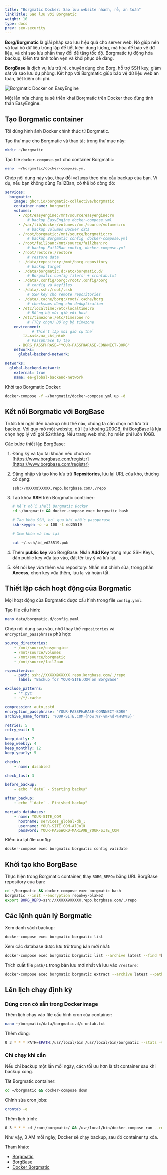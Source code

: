 ```yaml
---
title: "Borgmatic Docker: Sao lưu website nhanh, rẻ, an toàn"
linkTitle: Sao lưu với Borgmatic
weight: 10
type: docs
prev: seo-security
---
```


**Borg/Borgmatic** là giải pháp sao lưu hiệu quả cho server web. Nó giúp nén và loại bỏ dữ liệu trùng lặp để tiết kiệm dung lượng, mã hóa để bảo vệ dữ liệu, và chỉ sao lưu phần thay đổi để tăng tốc độ. Borgmatic tự động hóa backup, kiểm tra tính toàn vẹn và khôi phục dễ dàng.  

**BorgBase** là dịch vụ lưu trữ rẻ, chuyên dụng cho Borg, hỗ trợ SSH key, giám sát và sao lưu dự phòng. Kết hợp với Borgmatic giúp bảo vệ dữ liệu web an toàn, tiết kiệm chi phí.  

![Borgmatic Docker on EasyEngine](/images/borgmatic-docker-easyengine.svg)

Một lần nữa chúng ta sẽ triển khai Borgmatic trên Docker theo đúng tinh thần EasyEngine. 

## Tạo Borgmatic container

Tôi dùng hình ảnh Docker chính thức từ Borgmatic.  

Tạo thư mục cho Borgmatic và thao tác trong thư mục này:  

```bash
mkdir ~/borgmatic
```

Tạo file `docker-compose.yml` cho container Borgmatic:  

```bash
nano  ~/borgmatic/docker-compose.yml
```

Chép nội dung này vào, thay đổi `volumes` theo nhu cầu backup của bạn. Ví dụ, nếu bạn không dùng Fail2Ban, có thể bỏ dòng đó:  

```yaml
services:
  borgmatic:
    image: ghcr.io/borgmatic-collective/borgmatic
    container_name: borgmatic
    volumes:
      - /opt/easyengine:/mnt/source/easyengine:ro            
	      # backup EasyEngine docker-compose.yml
      - /var/lib/docker/volumes:/mnt/source/volumes:ro       
	      # backup volumes Docker data
      - /root/borgmatic:/mnt/source/borgmatic:ro             
	      # backup Borgmatic config, docker-compose.yml
      - /root/fail2ban:/mnt/source/fail2ban:ro               
	      # backup Fail2Ban config, docker-compose.yml
      - /root/restore:/restore                               
	      # restore data  
      - ./data/repository:/mnt/borg-repository               
	      # backup target
      - ./data/borgmatic.d:/etc/borgmatic.d/                 
	      # Borgmatic config file(s) + crontab.txt
      - ./data/.config/borg:/root/.config/borg               
	      # config và keyfiles
      - ./data/.ssh:/root/.ssh                               
	      # SSH key cho remote repositories
      - ./data/.cache/borg:/root/.cache/borg                 
	      # checksums dùng cho deduplication
      - /etc/localtime:/etc/localtime:ro  
	      # Đồng bộ múi giờ với host
      - /etc/timezone:/etc/timezone:ro    
	      # (Tùy chọn) Đồng bộ timezone
    environment:
		    # Thiết lập múi giờ cụ thể
      - TZ=Asia/Ho_Chi_Minh  
	      # Passphrase tự tạo
      - BORG_PASSPHRASE="YOUR-PASSPHARASE-CONNNECT-BORG"
    networks:
      global-backend-network:

networks:
  global-backend-network:
    external: true
    name: ee-global-backend-network
```

Khởi tạo Borgmatic Docker:  

```bash
docker-compose -f ~/borgmatic/docker-compose.yml up -d
```

## Kết nối Borgmatic với BorgBase  

Trước khi nghĩ đến backup như thế nào, chúng ta cần chọn nơi lưu trữ backup. Với quy mô một website, dữ liệu khoảng 200GB, thì BorgBase là lựa chọn hợp lý với gói $2/tháng. Nếu trang web nhỏ, họ miễn phí luôn 10GB.  

Các bước thiết lập BorgBase:  

1. Đăng ký và tạo tài khoản nếu chưa có: [https://www.borgbase.com/register](https://www.borgbase.com/register)  
2. Đăng nhập và tạo kho lưu trữ **Repositories**, lưu lại URL của kho, thường có dạng:  
   ```
   ssh://XXXXX@XXXXX.repo.borgbase.com/./repo
   ```
3. Tạo khóa **SSH** trên Borgmatic container:  

    ```bash
    # Kết nối shell Borgmatic Docker
    cd ~/borgmatic && docker-compose exec borgmatic bash

    # Tạo khóa SSH, bỏ qua khi nhắc passphrase
    ssh-keygen -o -a 100 -t ed25519

    # Xem khóa và lưu lại
    
    cat ~/.ssh/id_ed25519.pub
    ```

4. Thêm **public key** vào BorgBase: 
  Nhấn **Add Key** trong mục SSH Keys, dán public key vừa tạo vào, đặt tên tùy ý và lưu lại.  
5. Kết nối key vừa thêm vào repository: 
  Nhấn nút chỉnh sửa, trong phần **Access**, chọn key vừa thêm, lưu lại và hoàn tất.  


## Thiết lập cách hoạt động của Borgmatic  

Mọi hoạt động của Borgmatic được cấu hình trong file `config.yaml`.  

Tạo file cấu hình:  

```bash
nano data/borgmatic.d/config.yaml
```

Chép nội dung sau vào, nhớ thay thế `repositories` và `encryption_passphrase` phù hợp:  

```yaml  {filename="~/borgmatic/data/borgmatic.d/config.yaml"}
source_directories:
    - /mnt/source/easyengine 
    - /mnt/source/volumes 
    - /mnt/source/borgmatic 
    - /mnt/source/fail2ban 

repositories:
    - path: ssh://XXXXX@XXXXX.repo.borgbase.com/./repo 
      label: "Backup for YOUR-SITE.COM on BorgBase"

exclude_patterns:
    - '*.pyc'
    - ~/*/.cache

compression: auto,zstd
encryption_passphrase: "YOUR-PASSPHARASE-CONNNECT-BORG"
archive_name_format: 'YOUR-SITE.COM-{now:%Y-%m-%d-%H%M%S}'

retries: 5
retry_wait: 5

keep_daily: 7
keep_weekly: 4
keep_monthly: 12
keep_yearly: 5

checks:
    - name: disabled

check_last: 3

before_backup:
    - echo "`date` - Starting backup"

after_backup:
    - echo "`date` - Finished backup"

mariadb_databases:
    - name: YOUR-SITE_COM
      hostname: services_global-db_1
      username: YOUR-SITE.COM-AlJolB
      password: YOUR-PASSWORD-MARIADB_YOUR-SITE_COM
```

Kiểm tra lại file config:  

```bash
docker-compose exec borgmatic borgmatic config validate
```

## Khởi tạo kho BorgBase  

Thực hiện trong Borgmatic container, thay `BORG_REPO=` bằng URL BorgBase repository của bạn:  

```bash
cd ~/borgmatic && docker-compose exec borgmatic bash
borgmatic --init --encryption repokey-blake2
export BORG_REPO=ssh://XXXXX@XXXXX.repo.borgbase.com/./repo
```

## Các lệnh quản lý Borgmatic  

Xem danh sách backup:  

```bash
docker-compose exec borgmatic borgmatic list
```

Xem các database được lưu trữ trong bản mới nhất:  

```bash
docker-compose exec borgmatic borgmatic list --archive latest --find *borgmatic/*_databases
```

Trích xuất file `path/1` trong bản lưu mới nhất và lưu vào `/restore`:  

```bash
docker-compose exec borgmatic borgmatic extract --archive latest --path path/1 --destination /restore
```

## Lên lịch chạy định kỳ  

### Dùng cron có sẵn trong Docker image  

Thêm lịch chạy vào file cấu hình cron của container:  

```bash
nano ~/borgmatic/data/borgmatic.d/crontab.txt
```

Thêm dòng:  

```bash
0 3 * * * PATH=$PATH:/usr/local/bin /usr/local/bin/borgmatic --stats -v 0 2>&1
```

### Chỉ chạy khi cần  

Nếu chỉ backup một lần mỗi ngày, cách tối ưu hơn là tắt container sau khi backup xong.  

Tắt Borgmatic container:  

```bash
cd ~/borgmatic && docker-compose down
```

Chỉnh sửa cron jobs:  

```bash
crontab -e
```

Thêm lịch trình:  

```bash
0 3 * * * cd /root/borgmatic/ && /usr/local/bin/docker-compose run --rm borgmatic borgmatic >> /root/borgmatic/cron.log 2>&1
```

Như vậy, 3 AM mỗi ngày, Docker sẽ chạy backup, sau đó container tự xóa.  

Tham khảo:  
- [Borgmatic](https://torsion.org/borgmatic/)  
- [BorgBase](https://www.borgbase.com/)  
- [Docker Borgmatic](https://github.com/borgmatic-collective/docker-borgmatic)
